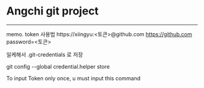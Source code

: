 # Angchi git project


---
memo.
token 사용법
https://xiingyu:<토큰>@github.com
https://github.com password=<토큰>

일케해서 .git-credentials 로 저장


git config --global credential.helper store

To input Token only once, u must input this command

